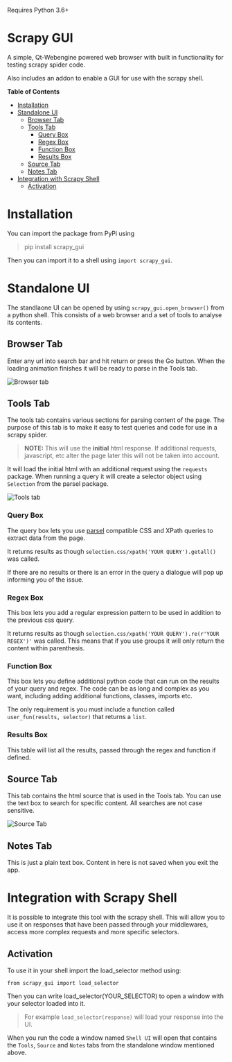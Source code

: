 Requires Python 3.6+

# Scrapy GUI
A simple, Qt-Webengine powered web browser with built in functionality for testing scrapy spider code.

Also includes an addon to enable a GUI for use with the scrapy shell.


**Table of Contents**

- [Installation](#installation)
- [Standalone UI](#standalone-ui)
    - [Browser Tab](#browser-tab)
    - [Tools Tab](#tools-tab)
        - [Query Box](#query-box)
        - [Regex Box](#regex-box)
        - [Function Box](#function-box)
        - [Results Box](#results-box)
    - [Source Tab](#source-tab)
    - [Notes Tab](#notes-tab)
- [Integration with Scrapy Shell](#integration-with-scrapy-shell)
    - [Activation](#activation)

# Installation

You can import the package from PyPi using

> pip install scrapy_gui

Then you can import it to a shell using `import scrapy_gui`.

# Standalone UI
The standlaone UI can be opened by using `scrapy_gui.open_browser()` from a python shell. This consists of a web browser and a set of tools to analyse its contents.

## Browser Tab
Enter any url into search bar and hit return or press the Go button. When the loading animation finishes it will be ready to parse in the Tools tab.

![Browser tab](https://raw.githubusercontent.com/further-reading/scraping-browser/master/readme_images/browser.png "Browser Example")

## Tools Tab
The tools tab contains various sections for parsing content of the page. The purpose of this tab is to make it easy to test queries and code for use in a scrapy spider.
> **NOTE:** This will use the **initial** html response. If additional requests, javascript, etc alter the page later this will not be taken into account.

It will load the initial html with an additional request using the `requests` package. When running a query it will create a selector object using `Selection` from the parsel package.

![Tools tab](https://raw.githubusercontent.com/further-reading/scraping-browser/master/readme_images/tools.png "Tools Example")

### Query Box
The query box lets you use [parsel](https://github.com/scrapy/parsel) compatible CSS and XPath queries to extract data from the page.

It returns results as though `selection.css/xpath('YOUR QUERY').getall()` was called.

If there are no results or there is an error in the query a dialogue will pop up informing you of the issue.

### Regex Box
This box lets you add a regular expression pattern to be used in addition to the previous css query. 

It returns results as though `selection.css/xpath('YOUR QUERY').re(r'YOUR REGEX')'` was called. This means that if you use groups it will only return the content within parenthesis.

### Function Box
This box lets you define additional python code that can run on the results of your query and regex. The code can be as long and complex as you want, including adding additional functions, classes, imports etc.

The only requirement is you must include a function called `user_fun(results, selector)` that returns a `list`. 

### Results Box

This table will list all the results, passed through the regex and function if defined.

## Source Tab

This tab contains the html source that is used in the Tools tab. You can use the text box to search for specific content. All searches are not case sensitive.

![Source Tab](https://raw.githubusercontent.com/further-reading/scraping-browser/master/readme_images/source.png "Source Example")

## Notes Tab

This is just a plain text box. Content in here is not saved when you exit the app.

# Integration with Scrapy Shell

It is possible to integrate this tool with the scrapy shell. This will allow you to use it on responses that have been passed through your middlewares, access more complex requests and more specific selectors.

## Activation

To use it in your shell import the load_selector method using:

`from scrapy_gui import load_selector`

Then you can write load_selector(YOUR_SELECTOR) to open a window with your selector loaded into it.

> For example `load_selector(response)` will load your response into the UI.

When you run the code a window named `Shell UI` will open that contains the `Tools`, `Source` and `Notes` tabs from the standalone window mentioned above.
